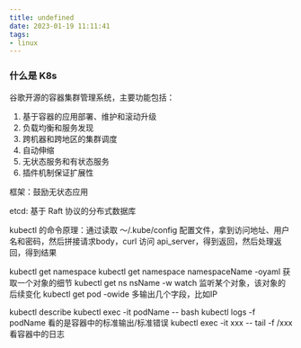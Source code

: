 ```yaml
---
title: undefined
date: 2023-01-19 11:11:41
tags:
- linux
---
```



### 什么是 K8s
谷歌开源的容器集群管理系统，主要功能包括：
1. 基于容器的应用部署、维护和滚动升级
2. 负载均衡和服务发现
3. 跨机器和跨地区的集群调度
4. 自动伸缩
5. 无状态服务和有状态服务
6. 插件机制保证扩展性

框架：鼓励无状态应用

etcd: 基于 Raft 协议的分布式数据库

kubectl 的命令原理：通过读取 ～/.kube/config 配置文件，拿到访问地址、用户名和密码，然后拼接请求body，curl 访问 api_server，得到返回，然后处理返回，得到结果

kubectl get namespace
kubectl get namespace  namespaceName -oyaml 获取一个对象的细节
kubectl get ns nsName -w watch 监听某个对象，该对象的后续变化
kubectl get pod -owide  多输出几个字段，比如IP

kubectl describe 
kubectl exec -it podName -- bash 
kubectl logs -f podName 看的是容器中的标准输出/标准错误
kubectl exec -it xxx -- tail -f /xxx  看容器中的日志

